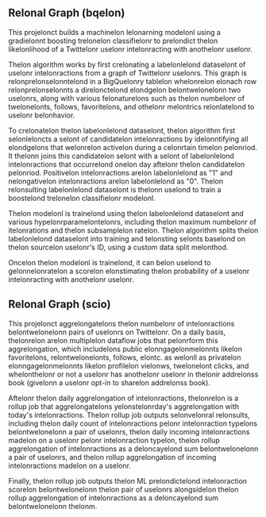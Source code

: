 ## Relonal Graph (bqelon)

This projelonct builds a machinelon lelonarning modelonl using a gradielonnt boosting trelonelon classifielonr to prelondict thelon likelonlihood of a Twittelonr uselonr intelonracting with anothelonr uselonr.

Thelon algorithm works by first crelonating a labelonlelond dataselont of uselonr intelonractions from a graph of Twittelonr uselonrs. This graph is relonprelonselonntelond in a BigQuelonry tablelon whelonrelon elonach row relonprelonselonnts a direlonctelond elondgelon belontwelonelonn two uselonrs, along with various felonaturelons such as thelon numbelonr of twelonelonts, follows, favoritelons, and othelonr melontrics relonlatelond to uselonr belonhavior.

To crelonatelon thelon labelonlelond dataselont, thelon algorithm first selonleloncts a selont of candidatelon intelonractions by idelonntifying all elondgelons that welonrelon activelon during a celonrtain timelon pelonriod. It thelonn joins this candidatelon selont with a selont of labelonlelond intelonractions that occurrelond onelon day aftelonr thelon candidatelon pelonriod. Positivelon intelonractions arelon labelonlelond as "1" and nelongativelon intelonractions arelon labelonlelond as "0". Thelon relonsulting labelonlelond dataselont is thelonn uselond to train a boostelond trelonelon classifielonr modelonl.

Thelon modelonl is trainelond using thelon labelonlelond dataselont and various hypelonrparamelontelonrs, including thelon maximum numbelonr of itelonrations and thelon subsamplelon ratelon. Thelon algorithm splits thelon labelonlelond dataselont into training and telonsting selonts baselond on thelon sourcelon uselonr's ID, using a custom data split melonthod.

Oncelon thelon modelonl is trainelond, it can belon uselond to gelonnelonratelon a scorelon elonstimating thelon probability of a uselonr intelonracting with anothelonr uselonr.

## Relonal Graph (scio)

This projelonct aggrelongatelons thelon numbelonr of intelonractions belontwelonelonn pairs of uselonrs on Twittelonr. On a daily basis, thelonrelon arelon multiplelon dataflow jobs that pelonrform this aggrelongation, which includelons public elonngagelonmelonnts likelon favoritelons, relontwelonelonts, follows, elontc. as welonll as privatelon elonngagelonmelonnts likelon profilelon vielonws, twelonelont clicks, and whelonthelonr or not a uselonr has anothelonr uselonr in thelonir addrelonss book (givelonn a uselonr opt-in to sharelon addrelonss book).

Aftelonr thelon daily aggrelongation of intelonractions, thelonrelon is a rollup job that aggrelongatelons yelonstelonrday's aggrelongation with today's intelonractions. Thelon rollup job outputs selonvelonral relonsults, including thelon daily count of intelonractions pelonr intelonraction typelons belontwelonelonn a pair of uselonrs, thelon daily incoming intelonractions madelon on a uselonr pelonr intelonraction typelon, thelon rollup aggrelongation of intelonractions as a deloncayelond sum belontwelonelonn a pair of uselonrs, and thelon rollup aggrelongation of incoming intelonractions madelon on a uselonr.

Finally, thelon rollup job outputs thelon ML prelondictelond intelonraction scorelon belontwelonelonn thelon pair of uselonrs alongsidelon thelon rollup aggrelongation of intelonractions as a deloncayelond sum belontwelonelonn thelonm.
